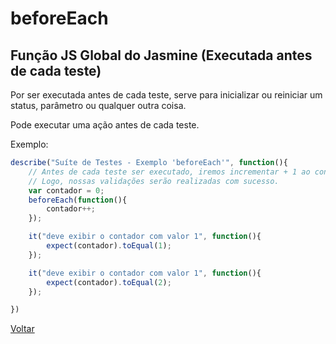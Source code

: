 # beforeEach
## Função JS Global do Jasmine (Executada antes de cada teste)

Por ser executada antes de cada teste, serve para inicializar ou reiniciar um status, parâmetro ou qualquer outra coisa.

Pode executar uma ação antes de cada teste.

Exemplo:

```js
describe("Suíte de Testes - Exemplo 'beforeEach'", function(){   
    // Antes de cada teste ser executado, iremos incrementar + 1 ao contador
    // Logo, nossas validações serão realizadas com sucesso.
    var contador = 0;
    beforeEach(function(){
        contador++;
    });

    it("deve exibir o contador com valor 1", function(){
        expect(contador).toEqual(1);
    });

    it("deve exibir o contador com valor 1", function(){
        expect(contador).toEqual(2);
    });  

})
```

[Voltar](https://github.com/andresilveiraleite/jasmine_nodejs/blob/master/docs/execucaoCodigoAntesEDepois/ExecCodigoAnteseDepois.md)  